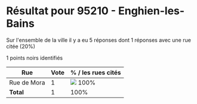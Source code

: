 # Résultat pour 95210 - Enghien-les-Bains

Sur l'ensemble de la ville il y a eu 5 réponses dont 1 réponses avec une rue citée (20%)

1 points noirs identifiés

| Rue | Vote | % / les rues cités|
|-----|------|-------------------|
| Rue de Mora | 1 | <img src="../../img/bar_100.gif" />&nbsp;100%|
| **Total** | 1 | 100%|
